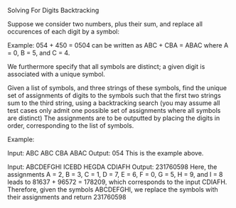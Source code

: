 Solving For Digits
Backtracking

Suppose we consider two numbers, plus their sum, and replace all occurences of each digit by a symbol:

Example: 054 + 450 = 0504 can be written as ABC + CBA = ABAC where A = 0, B = 5, and C = 4.

We furthermore specify that all symbols are distinct; a given digit is associated with a unique symbol.

Given a list of symbols, and three strings of these symbols, find the unique set of assignments of digits to the symbols such that the first two strings sum to the third string, using a backtracking search (you may assume all test cases only admit one possible set of assignments where all symbols are distinct) The assignments are to be outputted by placing the digits in order, corresponding to the list of symbols.

Example:

Input:
ABC
ABC
CBA
ABAC
Output:
054
This is the example above.

Input:
ABCDEFGHI
ICEBD
HEGDA
CDIAFH
Output:
231760598
Here, the assignments A = 2, B = 3, C = 1, D = 7, E = 6, F = 0, G = 5, H = 9, and I = 8 leads to 81637 + 96572 = 178209, which corresponds to the input CDIAFH. Therefore, given the symbols ABCDEFGHI, we replace the symbols with their assignments and return 231760598
